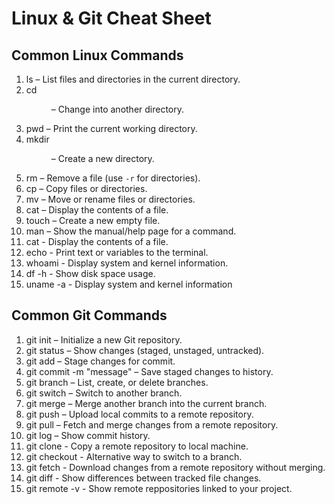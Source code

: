 # Linux & Git Cheat Sheet

## Common Linux Commands

1. ls – List files and directories in the current directory.
2. cd <dir> – Change into another directory. 
3. pwd – Print the current working directory. 
4. mkdir <dir> – Create a new directory.
5. rm <file> – Remove a file (use `-r` for directories). 
6. cp <src> <dest> – Copy files or directories. 
7. mv <src> <dest> – Move or rename files or directories. 
8. cat <file> – Display the contents of a file. 
9. touch <file> – Create a new empty file. 
10. man <command> – Show the manual/help page for a command. 
11. cat <file> - Display the contents of a file.
12. echo <text> - Print text or variables to the terminal.
13. whoami - Display system and kernel information.
14. df -h - Show disk space usage.
15. uname -a - Display system and kernel information


## Common Git Commands

1. git init – Initialize a new Git repository. 
2. git status – Show changes (staged, unstaged, untracked). 
3. git add <file> – Stage changes for commit. 
4. git commit -m "message" – Save staged changes to history. 
5. git branch – List, create, or delete branches. 
6. git switch <branch> – Switch to another branch. 
7. git merge <branch> – Merge another branch into the current branch. 
8. git push – Upload local commits to a remote repository. 
9. git pull – Fetch and merge changes from a remote repository. 
10. git log – Show commit history. 
11. git clone - Copy a remote repository to local machine.
12. git checkout - Alternative way to switch to a branch.
13. git fetch - Download changes from a remote repository without merging.
14. git diff - Show differences between tracked file changes.
15. git remote -v - Show remote reppositories linked to your project.
